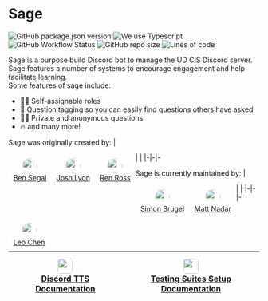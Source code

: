 # Sage
![GitHub package.json version](https://img.shields.io/github/package-json/v/ud-cis-discord/sagev2?color=000855) ![We use Typescript](https://img.shields.io/badge/written_in-typescript-000855?logo=typescript&logoColor=ddd) ![GitHub Workflow Status](https://img.shields.io/github/workflow/status/ud-cis-discord/sagev2/Lint?color=000855&logo=github) ![GitHub repo size](https://img.shields.io/github/repo-size/ud-cis-discord/sagev2?color=000855&logo=github) ![Lines of code](https://img.shields.io/tokei/lines/github/ud-cis-discord/sagev2?color=000855&logo=github)

Sage is a purpose build Discord bot to manage the UD CIS Discord server. Sage features a number of systems to encourage engagement and help facilitate learning.
<br>
Some features of sage include:
- 🧙‍♂️ Self-assignable roles
- 🎫 Question tagging so you can easily find questions others have asked
- 🐱‍👤 Private and anonymous questions
- 🔥 and many more!

Sage was originally created by: 
| <div style="float: left; text-align: center; padding: 10px"><img src="https://avatars.githubusercontent.com/u/34194692?v=4" height="30px" style="border-radius: 15px"><br><a href="https://github.com/BenSegal855">Ben Segal</a> </div> | <div style="float: left; text-align: center; padding: 10px;"><img src="https://avatars.githubusercontent.com/u/54593801?v=4" height="30px" style="border-radius: 15px"><br><a href="https://github.com/joshualyon7">Josh Lyon</a> </div> |<div style="float: left; text-align: center; padding: 10px;"><img src="https://avatars.githubusercontent.com/u/60983762?s=460&u=46281912deec981f7c2160fe20ac9516bc59f3ff&v=4" height="30px" style="border-radius: 15px"><br><a href="https://github.com/renross">Ren Ross</a> </div>
|-|-|-

Sage is currently maintained by:
| <div style="float: left; text-align: center; padding: 10px"><img src="https://avatars.githubusercontent.com/u/58154576?v=4" height="30px" style="border-radius: 15px"><br><a href="https://github.com/sbrugel">Simon Brugel</a> </div> | <div style="float: left; text-align: center; padding: 10px;"><img src="https://avatars.githubusercontent.com/u/134813338?v=4" height="30px" style="border-radius: 15px"><br><a href="https://github.com/mattnadar">Matt Nadar</a> </div> | <div style="float: left; text-align: center; padding: 10px;"><img src="https://avatars.githubusercontent.com/u/115847166?v=4" height="30px" style="border-radius: 15px"><br><a href="https://github.com/leo-cx">Leo Chen</a> </div> 
|-|-|-

| <div style="float: left; text-align: center; padding: 10px;"><img src="[https://upload.wikimedia.org/wikipedia/commons/6/6f/Document-icon.png](https://upload.wikimedia.org/wikipedia/commons/thumb/6/66/Google_Docs_2020_Logo.svg/174px-Google_Docs_2020_Logo.svg.png)" height="30px" style="border-radius: 5px;"><br><a href="https://docs.google.com/document/d/1OD2dycaOhUDsPyGmlvYVsMHJtAbilS2ikCLm0jQqgfA/edit?usp=sharing">Discord TTS Documentation</a></div> | <div style="float: left; text-align: center; padding: 10px;"><img src="[https://upload.wikimedia.org/wikipedia/commons/6/6f/Document-icon.png](https://upload.wikimedia.org/wikipedia/commons/thumb/6/66/Google_Docs_2020_Logo.svg/174px-Google_Docs_2020_Logo.svg.png)" height="30px" style="border-radius: 5px;"><br><a href="https://docs.google.com/document/d/1Q9pTh8y1Z7IAmClws51TLHcotvo0Q3qOKf9GKhoqiYA/edit?usp=sharing">Testing Suites Setup Documentation</a></div> |
|-|-|

